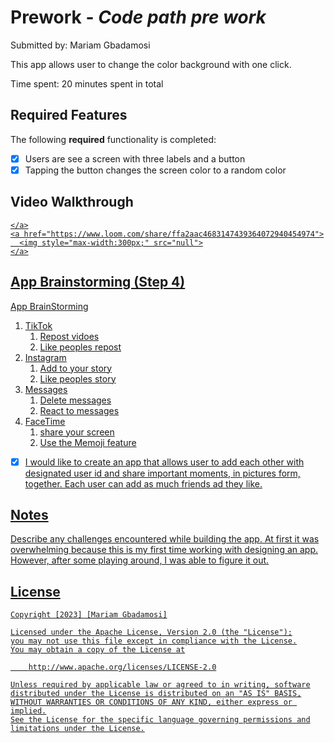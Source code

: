 # Prework - *Code path pre work*

Submitted by: Mariam Gbadamosi

This app allows user to change the color background with one click.

Time spent: 20 minutes spent in total

## Required Features

The following **required** functionality is completed:

- [x] Users are see a screen with three labels and a button
- [x] Tapping the button changes the screen color to a random color
 
## Video Walkthrough

<div>
    <a href="https://www.loom.com/share/ffa2aac4683147439364072940454974">
      
    </a>
    <a href="https://www.loom.com/share/ffa2aac4683147439364072940454974">
      <img style="max-width:300px;" src="null">
    </a>
  </div>



## App Brainstorming (Step 4)
App BrainStorming
1. TikTok
    1. Repost vidoes
    2. Like peoples repost
2. Instagram
    1. Add to your story
    2. Like peoples story
3. Messages
    1. Delete messages
    2. React to messages
4. FaceTime
    1. share your screen
    2. Use the Memoji feature

- [x] I would like to create an app that allows user to add each other with designated user id and share important moments, in pictures form, together. Each user can add as much friends ad they like.

## Notes

Describe any challenges encountered while building the app.
At first it was overwhelming because this is my first time working with designing an app. However, after some playing around, I was able to figure it out.

## License

    Copyright [2023] [Mariam Gbadamosi]

    Licensed under the Apache License, Version 2.0 (the "License");
    you may not use this file except in compliance with the License.
    You may obtain a copy of the License at

        http://www.apache.org/licenses/LICENSE-2.0

    Unless required by applicable law or agreed to in writing, software
    distributed under the License is distributed on an "AS IS" BASIS,
    WITHOUT WARRANTIES OR CONDITIONS OF ANY KIND, either express or implied.
    See the License for the specific language governing permissions and
    limitations under the License.
